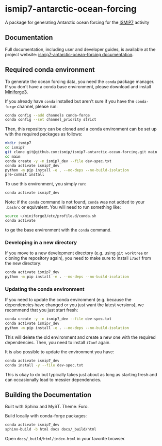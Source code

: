 # ismip7-antarctic-ocean-forcing

A package for generating Antarctic ocean forcing for the
[ISMIP7]() activity

## Documentation

Full documentation, including user and developer guides, is available at the
project website:
[ismip7-antarctic-ocean-forcing documentation](https://ismip.github.io/ismip7-antarctic-ocean-forcing/).

## Required conda environment

To generate the ocean forcing data, you need the `conda` package manager. If
you don't have a conda base environment, please download and install
[Miniforge3](https://conda-forge.org/download/).

If you already have `conda` installed but aren't sure if you have the
`conda-forge` channel, please run:
```bash
conda config --add channels conda-forge
conda config --set channel_priority strict
```

Then, this repository can be cloned and a conda  environment can be set up with
the required packages as follows:

```bash
mkdir ismip7
cd ismip7
git clone git@github.com:ismip/ismip7-antarctic-ocean-forcing.git main
cd main
conda create -y -n ismip7_dev --file dev-spec.txt
conda activate ismip7_dev
python -m pip install -e . --no-deps --no-build-isolation
pre-commit install
```

To use this environment, you simply run:
```bash
conda activate ismip7_dev
```
Note: if the `conda` command is not found, `conda` was not added to your
`.bashrc` or equivalent.  You will need to run something like:
```bash
source ~/miniforge3/etc/profile.d/conda.sh
conda activate
```
to ge the base environment with the `conda` command.

### Developing in a new directory

If you move to a new development directory (e.g. using `git worktree` or
cloning the repository again), you need to make sure to install `i7aof` from
the new directory:
```bash
conda activate ismip7_dev
python -m pip install -e . --no-deps --no-build-isolation
```

### Updating the conda environment

If you need to update the conda environment (e.g. because the dependencies
have changed or you just want the latest versions), we recommend that you
just start fresh:
```bash
conda create -y -n ismip7_dev --file dev-spec.txt
conda activate ismip7_dev
python -m pip install -e . --no-deps --no-build-isolation
```
This will delete the old environment and create a new one with the required
dependencies.  Then, you need to install `i7aof` again.

It is also possible to update the environment you have:
```bash
conda activate ismip7_dev
conda install -y --file dev-spec.txt
```
This is okay to do but typically takes just about as long as starting fresh
and can occasionally lead to messier dependencies.

## Building the Documentation

Built with Sphinx and MyST. Theme: Furo.

Build locally with conda-forge packages:

```bash
conda activate ismip7_dev
sphinx-build -b html docs docs/_build/html
```
Open `docs/_build/html/index.html` in your favorite browser.
